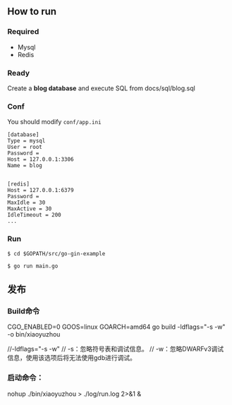 
## How to run

### Required

- Mysql
- Redis

### Ready

Create a **blog database** and execute SQL from docs/sql/blog.sql

### Conf

You should modify `conf/app.ini`

```
[database]
Type = mysql
User = root
Password =
Host = 127.0.0.1:3306
Name = blog


[redis]
Host = 127.0.0.1:6379
Password =
MaxIdle = 30
MaxActive = 30
IdleTimeout = 200
...
```

### Run
```
$ cd $GOPATH/src/go-gin-example

$ go run main.go 
```


## 发布
### Build命令
CGO_ENABLED=0 GOOS=linux GOARCH=amd64 go build -ldflags="-s -w" -o bin/xiaoyuzhou

//-ldflags="-s -w" 
// -s：忽略符号表和调试信息。
// -w：忽略DWARFv3调试信息，使用该选项后将无法使用gdb进行调试。


### 启动命令：
nohup ./bin/xiaoyuzhou > ./log/run.log 2>&1 &

